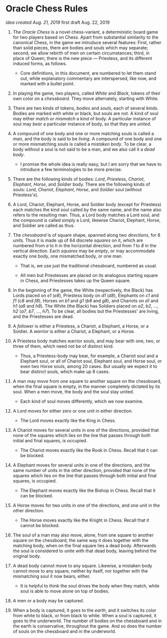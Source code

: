 
# Oracle Chess Rules
_idea created Aug. 21, 2019_
first draft Aug. 22, 2019

1. The _Oracle Chess_ is a novel chess-variant, a deterministic board game for two players based on Chess.
Apart from substantial similarity to the canonical Chess, in the game we introduce several features:
First, rather than solid pieces, there are bodies and souls which may separate;
second, we allow rebirth of men on certain circumstances;
third, in place of Queen, there is the new piece &mdash; Priestess, and its different induced forms, as follows.

	- Core definitions, in this document, are numbered to let them stand out, while explanatory commentary are interspersed, like now, and marked with a bullet point.

1. In playing the game, two players, called _White_ and _Black_, tokens of their own color on a _chessboard_.
They move alternately, starting with White.

1. There are two kinds of tokens, _bodies_ and _souls_, each of several kinds.
Bodies are marked with white or black, but souls are not.
A kind of soul may either _match_ or _mismatch_ a kind of body.
A particular instance of soul may _bear_ a particular instance of body, so that they are _united_.

1. A compound of one body and one or more matching souls is called a _man_, and the body is said to be _living_.
A compound of one body and one or more mismatching souls is called a _mistaken body_.
To be clear, a body without a soul is not said to be a man, and we also call it a _dead body_.

	- I promise the whole idea is really easy, but I am sorry that we have to introduce a few terminologies to be more precise.

1. There are the following kinds of bodies: _Lord_, _Priestess_, _Chariot_, _Elephant_, _Horse_, and _Soldier_ body.
There are the following kinds of souls: _Lord_, _Chariot_, _Elephant_, _Horse_, and _Soldier_ soul (without Priestess's).

1. A Lord, Chariot, Elephant, Horse, and Soldier body (except for Priestess) each matches the kind soul called by the same name, and the name also refers to the resulting man.
Thus, a Lord body matches a Lord soul, and the compound is called simply a Lord, likewise Chariot, Elephant, Horse, and Soldier are called as thus.

1. The _chessboard_ is of square shape, spanned along two _directions_, for 8 _units_.
Thus it is made up of 64 discrete _squares_ on it, which are numbered from _a_ to _h_ in the horizontal direction, and from _1_ to _8_ in the vertical direction.
Each _squares_ may be _empty_, or may accommodate exactly one body, one mismatched body, or one man.

	- That is, we use just the traditional chessboard, numbered as usual.

	- All men but Priestesses are placed on its analogous starting square in Chess, and Priestesses takes up the Queen square.

1. In the beginning of the game, the White (respectively, the Black) has Lords placed on _e1_ (_e8_), Priestess body on _d1_ (_d8_), Elephants on _c1_ and _f1_ (_c8_ and _f8_), Horses on _b1_ and _g1_ (_b8_ and _g8_), and Chariots on _a1_ and _h1_ (_a8_ and _h8_).
The White (the Black) has Soldiers placed on _a2_, _b2_, ..., _h2_ (_a7_, _b7_, ..., _h7_).
To be clear, all bodies but the Priestesses' are living, and the Priestesses are dead.

1. A _follower_ is either a Priestess, a Chariot, a Elephant, a Horse, or a Soldier.
A _warrior_ is either a Chariot, a Elephant, or a Horse.

1. A Priestess body matches warrior souls, and may bear with one, two, or three of them, which need not be of distinct kind.

	- Thus, a Priestess-body may bear, for example, a Chariot soul and a Elephant soul, or all of Chariot soul, Elephant soul, and Horse soul, or even two Horse souls, among 20 cases.
  But usually we expect it to bear distinct souls, which make up 8 cases.

1. A man may move from one square to another square on the chessboard, when the final square is empty, in the manner completely dictated by its soul.
When a men move, the body and the soul stay united.

	- Each kind of soul moves differently, which we now examine.

1. A Lord moves for either zero or one unit in either direction.

	- The Lord moves exactly like the King in Chess.

1. A Chariot moves for several units in one of the directions, provided that none of the squares which lies on the line that passes through both initial and final squares, is occupied.

	- The Chariot moves exactly like the Rook in Chess.
  Recall that it can be blocked.

1. A Elephant moves for several units in one of the directions, and the same number of units in the other direction, provided that none of the squares which lies on the line that passes through both initial and final squares, is occupied.

	- The Elephant moves exactly like the Bishop in Chess.
  Recall that it can be blocked.

1. A Horse moves for two units in one of the directions, and one unit in the other direction.

	- The Horse moves exactly like the Knight in Chess.
  Recall that it cannot be blocked.

1. The soul of a man may also move, alone, from one square to another square on the chessboard, the same way it does together with the matching body, when on the final square lies a dead body.
Afterwards the soul is considered to unite with that dead body, leaving behind the original body.

1. A dead body cannot move to any square.
Likewise, a mistaken body cannot move to any square, neither by itself, nor together with the mismatching soul it now bears, either.

	- It is helpful to think the soul drives the body when they match, while soul is able to move alone on top of bodies.

1. A men or a body may be captured.

1. When a body is captured, it goes to the _earth_, and it switches its color from white to black, or from black to white.
When a soul is captured, it goes to the _underworld_.
The number of bodies on the chessboard and in the earth is conservative, throughout the game.
And so does the number of souls on the chessboard and in the underworld.

